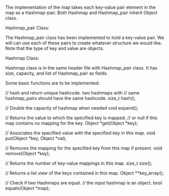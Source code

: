 The implementation of the map takes each key-value pair element in the map 
as a Hashmap-pair. Both Hashmap and Hashmap_pair inherit Object class.


Hashmap_pair Class:

The Hashmap_pair class has been implemented to hold a key-value pair. We 
will can use each of these pairs to create whatever structure we would 
like. Note that the type of key and value are objects.


Hashmap Class:

Hashmap class is in the same header file with Hashmap_pair class. It has 
size, capacity, and list of Hashmap_pair as fields. 

Some basic functions are to be implemented:

  // hash and return unique hashcode. two hashmaps with 
  // same hashmap_pairs should have the same hashcode.
  size_t hash();
  
  // Double the capacity of hashmap when needed
  void expand();

  // Returns the value to which the specified key is mapped,
  // or null if this map contains no mapping for the key.
  Object *get(Object *key);

  // Associates the specified value with the specified key in this map.
  void put(Object *key, Object *val);

  // Removes the mapping for the specified key from this map if present.
  void remove(Object *key);

  // Returns the number of key-value mappings in this map.
  size_t size();

  // Returns a list view of the keys contained in this map.
  Object **key_array();

  // Check if two Hashmaps are equal.
  // the input hashmap is an object.
  bool equals(Object *map);
